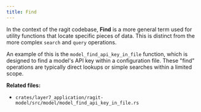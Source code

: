 ```yaml
---
title: Find
---
```


In the context of the ragit codebase, **Find** is a more general term used for utility functions that locate specific pieces of data. This is distinct from the more complex `search` and `query` operations.

An example of this is the `model_find_api_key_in_file` function, which is designed to find a model's API key within a configuration file. These "find" operations are typically direct lookups or simple searches within a limited scope.

**Related files:**
- `crates/layer7_application/ragit-model/src/model/model_find_api_key_in_file.rs`
